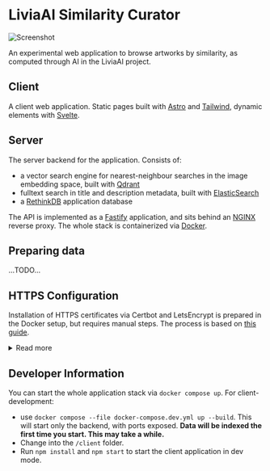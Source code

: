 # LiviaAI Similarity Curator

![Screenshot](screenshot.jpg)

An experimental web application to browse artworks by similarity, as computed through AI in the LiviaAI project.

## Client

A client web application. Static pages built with [Astro](https://astro.build/) and 
[Tailwind](https://tailwindui.com/), dynamic elements with [Svelte](https://svelte.dev/).

## Server

The server backend for the application. Consists of:

- a vector search engine for nearest-neighbour searches in the image embedding space, built with 
  [Qdrant](https://qdrant.tech/)
- fulltext search in title and description metadata, built with [ElasticSearch](https://www.elastic.co/)
- a [RethinkDB](https://rethinkdb.com/) application database

The API is implemented as a [Fastify](https://www.fastify.io/) application, and sits behind an 
[NGINX](https://www.nginx.com/) reverse proxy. The whole stack is containerized via [Docker](https://www.docker.com/).

## Preparing data

...TODO...

## HTTPS Configuration

Installation of HTTPS certificates via Certbot and LetsEncrypt is prepared in the Docker setup,
but requires manual steps. The process is based on [this guide](https://mindsers.blog/post/https-using-nginx-certbot-docker/).

<details>
<summary>Read more</summary>

#### 1. Test if the setup works correctly

```sh
docker compose run --rm  certbot certonly --webroot --webroot-path /var/www/certbot/ --dry-run -d livia.rainersimon.io
```

#### 2. Install certificate

With HTTPS still disabled, download certificate from LetsEncrypt:

```sh
docker compose run --rm  certbot certonly --webroot --webroot-path /var/www/certbot/ -d livia.rainersimon.io
```

#### 3. After the certificate is available

- Edit NGINX config file in `nginx/config/default.conf` and uncomment the HTTPS config.
- Restart everything with `docker compose up`
</details>

## Developer Information

You can start the whole application stack via `docker compose up`. For client-development: 

- use `docker compose --file docker-compose.dev.yml up --build`. This will start only the backend, with ports exposed. __Data will be indexed the first time you start. This may take a while.__
- Change into the `/client` folder.
- Run `npm install` and `npm start` to start the client application in dev mode.
